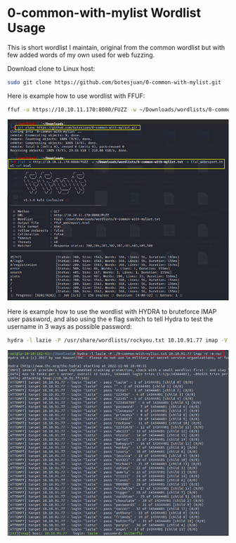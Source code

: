 # 0-common-with-mylist Wordlist Usage
This is short wordlist I maintain, original from the common wordlist but with few added words of my own used for web fuzzing.

Download clone to Linux host:
```bash
sudo git clone https://github.com/botesjuan/0-common-with-mylist.git
```

Here is example how to use wordlist with FFUF:  
```bash
ffuf -u https://10.10.11.170:8080/FUZZ -w ~/Downloads/wordlists/0-common-with-mylist.txt -o ffuf_webreport.html -of html
```
![Sample FFuF usage with wordlist](20221017.png)

Here is example how to use the wordlist with HYDRA to bruteforce IMAP user password, and also using the e flag switch to tell Hydra to test the username in 3 ways as possible password:  
```bash
hydra -l lazie -P /usr/share/wordlists/rockyou.txt 10.10.91.77 imap -V -e nsr
```
![Sample HYDRA usage with wordlist](hydra.png)
